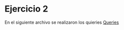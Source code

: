 # Ejercicio 2

En el siguiente archivo se realizaron los quieries [Queries](Excercise2/SQL_QUERIES.md)


